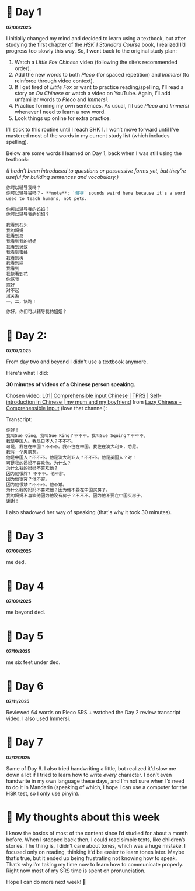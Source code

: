 # 🌺 Day 1
<sub>**07/06/2025**</sub>

I initially changed my mind and decided to learn using a textbook, but after studying the first chapter of the *HSK 1 Standard Course* book, I realized I’d progress too slowly this way. So, I went back to the original study plan:

1. Watch a *Little Fox Chinese* video (following the site’s recommended order). 
2. Add the new words to both *Pleco* (for spaced repetition) and *Immersi* (to reinforce through video context). 
3. If I get tired of *Little Fox* or want to practice reading/spelling, I’ll read a story on *Du Chinese* or watch a video on YouTube. Again, I’ll add unfamiliar words to *Pleco* and *Immersi*.
4. Practice forming my own sentences. As usual, I’ll use *Pleco* and *Immersi* whenever I need to learn a new word. 
5. Look things up online for extra practice. 

I’ll stick to this routine until I reach SHK 1. I won’t move forward until I’ve mastered most of the words in my current study list (which includes spelling). 

Below are some words I learned on Day 1, back when I was still using the textbook: 

*(I hadn’t been introduced to questions or possessive forms yet, but they’re useful for building sentences and vocabulary.)* 

```md
你可以辅导我吗？
你可以辅导猫吗？- **note**: `辅导` sounds weird here because it's a word 
used to teach humans, not pets.

你可以辅导我的妈妈？
你可以辅导我的姐姐？

我看到石头
我的妈妈
我看到马
我看到我的姐姐
我看到蚂蚁
我看到蜜蜂
我看到树
我看到猫
我看到
我能看到花
你骂我
您好
对不起
没关系
一，二，快跑！

你好。你们可以辅导我的姐姐？
```

# 🌺 Day 2:
<sub>**07/07/2025**</sub>

From day two and beyond I didn't use a textbook anymore.

Here's what I did:

**30 minutes of videos of a Chinese person speaking.**

Chosen video: [L01| Comprehensible input Chinese | TPRS | Self-introduction in Chinese | my mum and my boyfriend](https://youtu.be/_CMzfhsCYrA?si=Q_8mo30a8s8ebMCJ) from [Lazy Chinese - Comprehensible Input](https://www.youtube.com/@comprehensiblechinese) (love that channel):  

Transcript:
```md
你好！
我叫Sue Qīng。我叫Sue King？不不不。我叫Sue Squing？不不不。
我是中国人。我是日本人？不不不。
可是，我住在中国？不不不。我不住在中国。我住在澳大利亚，悉尼。
我有一个男朋友。
他是中国人？不不不。他是澳大利亚人？不不不。他是英国人？对！
可是我的妈妈不喜欢他。为什么？
为什么我的妈妈不喜欢他？
因为他很胖? 不不不。他不胖。
因为他很穷？他不穷。
因为他很矮？不不不。他不矮。
为什么我的妈妈不喜欢他？因为他不要在中国买房子。
我的妈妈不喜欢他因为他没有房子？不不不。因为他不要在中国买房子。
谢谢！
```
I also shadowed her way of speaking (that's why it took 30 minutes).

# 🌺 Day 3 
<sub>**07/08/2025**</sub>

me ded.

# 🌺 Day 4
<sub>**07/09/2025**</sub>

me beyond ded. 

# 🌺 Day 5
<sub>**07/10/2025**</sub>

me six feet under ded.

# 🌺 Day 6
<sub>**07/11/2025**</sub>

Reviewed 64 words on Pleco SRS + watched the Day 2 review transcript video. I also used Immersi.

# 🌺 Day 7
<sub>**07/12/2025**</sub>

Same of Day 6. I also tried handwriting a little, but realized it’d slow me down a lot if I tried to learn how to write *every* character. I don’t even handwrite in my own language these days, and I’m not sure when I’d need to do it in Mandarin (speaking of which, I hope I can use a computer for the HSK test, so I only use pinyin).

# 🪷 My thoughts about this week

I know the basics of most of the content since I’d studied for about a month before. When I stopped back then, I could read simple texts, like children’s stories. The thing is, I didn’t care about tones, which was a huge mistake. I focused only on reading, thinking it’d be easier to learn tones later. Maybe that’s true, but it ended up being frustrating not knowing how to speak. That’s why I’m taking my time now to learn how to communicate properly. Right now most of my SRS time is spent on pronunciation.

Hope I can do more next week! 🍵
